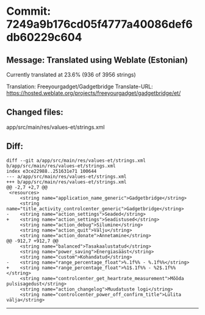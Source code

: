 # Commit: 7249a9b176cd05f4777a40086def6db60229c604
## Message: Translated using Weblate (Estonian)

Currently translated at 23.6% (936 of 3956 strings)

Translation: Freeyourgadget/Gadgetbridge
Translate-URL: https://hosted.weblate.org/projects/freeyourgadget/gadgetbridge/et/
## Changed files:
app/src/main/res/values-et/strings.xml

## Diff:
```
diff --git a/app/src/main/res/values-et/strings.xml b/app/src/main/res/values-et/strings.xml
index e3ce22988..251631e71 100644
--- a/app/src/main/res/values-et/strings.xml
+++ b/app/src/main/res/values-et/strings.xml
@@ -2,7 +2,7 @@
 <resources>
     <string name="application_name_generic">Gadgetbridge</string>
     <string name="title_activity_controlcenter_generic">Gadgetbridge</string>
-    <string name="action_settings">Seaded</string>
+    <string name="action_settings">Seadistused</string>
     <string name="action_debug">Silumine</string>
     <string name="action_quit">Välju</string>
     <string name="action_donate">Annetamine</string>
@@ -912,7 +912,7 @@
     <string name="balanced">Tasakaalustatud</string>
     <string name="power_saving">Energiasääst</string>
     <string name="custom">Kohandatud</string>
-    <string name="range_percentage_float">%.1f%% - %.1f%%</string>
+    <string name="range_percentage_float">%1$.1f%% - %2$.1f%%</string>
     <string name="controlcenter_get_heartrate_measurement">Mõõda pulsisagedust</string>
     <string name="action_changelog">Muudatuste logi</string>
     <string name="controlcenter_power_off_confirm_title">Lülita välja</string>
```
-----------------------------------
